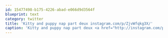 ```yaml
---
id: 15477498-b175-4226-abad-e066d9d3564f
blueprint: text
category: twitter
title: 'Kitty and puppy nap part deux instagram.com/p/ZjvWfqkg3X/'
caption: 'Kitty and puppy nap part deux <a href="http://instagram.com/p/ZjvWfqkg3X/" title="http://instagram.com/p/ZjvWfqkg3X/" class="link link_untco">instagram.com/p/ZjvWfqkg3X/</a>'
---
```

